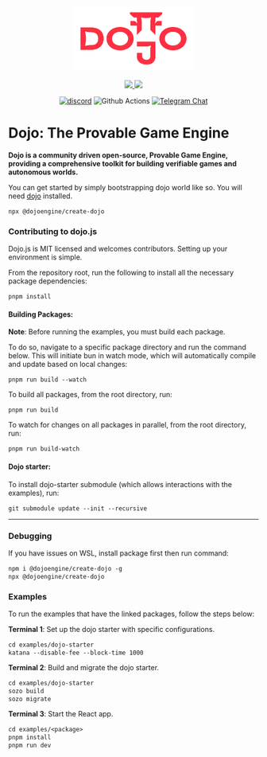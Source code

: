 <!-- markdownlint-disable -->
<div align="center">
  <img src="./media/dojo-mark-full-dark.svg" height="128">
</div>
<div align="center">
<br />
<!-- markdownlint-restore -->

<a href="https://twitter.com/dojostarknet">
<img src="https://img.shields.io/twitter/follow/dojostarknet?style=social"/>
</a>
<a href="https://github.com/dojoengine/dojo">
<img src="https://img.shields.io/github/stars/dojoengine/dojo?style=social"/>
</a>

[![discord](https://img.shields.io/badge/join-dojo-green?logo=discord&logoColor=white)](https://discord.gg/PwDa2mKhR4)
![Github Actions][gha-badge] [![Telegram Chat][tg-badge]][tg-url]

[gha-badge]: https://img.shields.io/github/actions/workflow/status/dojoengine/dojo/ci.yml?branch=main
[tg-badge]: https://img.shields.io/endpoint?color=neon&logo=telegram&label=chat&style=flat-square&url=https%3A%2F%2Ftg.sumanjay.workers.dev%2Fdojoengine
[tg-url]: https://t.me/dojoengine

</div>

# Dojo: The Provable Game Engine

**Dojo is a community driven open-source, Provable Game Engine, providing a comprehensive toolkit for building verifiable games and autonomous worlds.**

You can get started by simply bootstrapping dojo world like so. You will need [dojo](https://github.com/dojoengine/dojo) installed.

```console
npx @dojoengine/create-dojo
```

### Contributing to dojo.js

Dojo.js is MIT licensed and welcomes contributors. Setting up your environment is simple.

From the repository root, run the following to install all the necessary package dependencies:

```console
pnpm install
```

#### Building Packages:

**Note**: Before running the examples, you must build each package.

To do so, navigate to a specific package directory and run the command below. This will initiate bun in watch mode, which will automatically compile and update based on local changes:

```console
pnpm run build --watch
```

To build all packages, from the root directory, run:

```console
pnpm run build
```

To watch for changes on all packages in parallel, from the root directory, run:

```console
pnpm run build-watch
```

#### Dojo starter:

To install dojo-starter submodule (which allows interactions with the examples), run:

```console
git submodule update --init --recursive
```

---

### Debugging

If you have issues on WSL, install package first then run command:

```console
npm i @dojoengine/create-dojo -g
npx @dojoengine/create-dojo
```

### Examples

To run the examples that have the linked packages, follow the steps below:

**Terminal 1**: Set up the dojo starter with specific configurations.

```console
cd examples/dojo-starter
katana --disable-fee --block-time 1000
```

**Terminal 2**: Build and migrate the dojo starter.

```console
cd examples/dojo-starter
sozo build
sozo migrate
```

**Terminal 3**: Start the React app.

```console
cd examples/<package>
pnpm install
pnpm run dev
```
